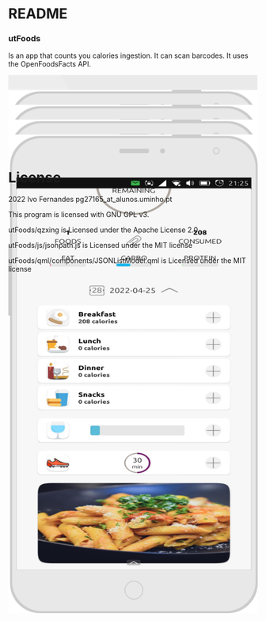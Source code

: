 # README
### utFoods

Is an app that counts you calories ingestion. It can scan barcodes. It uses the OpenFoodsFacts API.

<div style="height:30px;"><img src="https://github.com/ivoxavier/thesis/blob/main/utFoods/assets/logo.svg" /></div>

<div style="height:30px;"><img src="https://github.com/ivoxavier/thesis/blob/main/images/img_8.png" /></div>

<div style="height:30px;"><img src="https://github.com/ivoxavier/thesis/blob/main/images/img_5.png" /></div>

 <div style="height:30px;"><img src="https://github.com/ivoxavier/thesis/blob/main/images/img_3.png" /></div> 

 <div style="height:30px;"><img src="https://github.com/ivoxavier/thesis/blob/main/images/img_1.png" /></div> 

# License

2022  Ivo Fernandes pg27165_at_alunos.uminho.pt
 
 This program is licensed with GNU GPL v3.
 
 utFoods/qzxing is Licensed under the Apache License 2.0
 
 utFoods/js/jsonpath.js is Licensed under the MIT license
 
 utFoods/qml/components/JSONListModel.qml is Licensed under the MIT license
 
 

